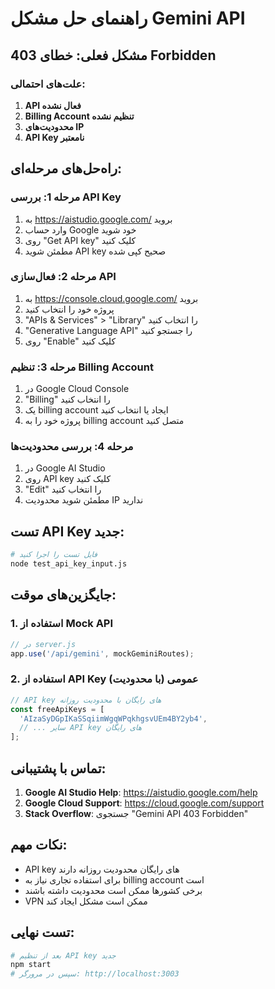 # راهنمای حل مشکل Gemini API

## مشکل فعلی: خطای 403 Forbidden

### علت‌های احتمالی:

1. **API فعال نشده**
2. **Billing Account تنظیم نشده**
3. **محدودیت‌های IP**
4. **API Key نامعتبر**

## راه‌حل‌های مرحله‌ای:

### مرحله 1: بررسی API Key
1. به https://aistudio.google.com/ بروید
2. وارد حساب Google خود شوید
3. روی "Get API key" کلیک کنید
4. مطمئن شوید API key صحیح کپی شده

### مرحله 2: فعال‌سازی API
1. به https://console.cloud.google.com/ بروید
2. پروژه خود را انتخاب کنید
3. "APIs & Services" > "Library" را انتخاب کنید
4. "Generative Language API" را جستجو کنید
5. روی "Enable" کلیک کنید

### مرحله 3: تنظیم Billing Account
1. در Google Cloud Console
2. "Billing" را انتخاب کنید
3. یک billing account ایجاد یا انتخاب کنید
4. پروژه خود را به billing account متصل کنید

### مرحله 4: بررسی محدودیت‌ها
1. در Google AI Studio
2. روی API key کلیک کنید
3. "Edit" را انتخاب کنید
4. مطمئن شوید محدودیت IP ندارید

## تست API Key جدید:

```bash
# فایل تست را اجرا کنید
node test_api_key_input.js
```

## جایگزین‌های موقت:

### 1. استفاده از Mock API
```javascript
// در server.js
app.use('/api/gemini', mockGeminiRoutes);
```

### 2. استفاده از API Key عمومی (با محدودیت)
```javascript
// API key های رایگان با محدودیت روزانه
const freeApiKeys = [
  'AIzaSyDGpIKaSSqiimWgqWPqkhgsvUEm4BY2yb4',
  // ... سایر API key های رایگان
];
```

## تماس با پشتیبانی:

1. **Google AI Studio Help**: https://aistudio.google.com/help
2. **Google Cloud Support**: https://cloud.google.com/support
3. **Stack Overflow**: جستجوی "Gemini API 403 Forbidden"

## نکات مهم:

- API key های رایگان محدودیت روزانه دارند
- برای استفاده تجاری نیاز به billing account است
- برخی کشورها ممکن است محدودیت داشته باشند
- VPN ممکن است مشکل ایجاد کند

## تست نهایی:

```bash
# بعد از تنظیم API key جدید
npm start
# سپس در مرورگر: http://localhost:3003
```

